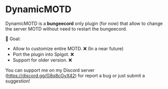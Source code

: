 # DynamicMOTD

DynamicMOTD is a **bungeecord** only plugin (for now) that allow to change the server MOTD without need to restart the bungeecord.

🎯 Goal:
- Allow to customize entire MOTD. ❌ (In a near future)
- Port the plugin into Spigot. ❌
- Support for older version. ❌


You can support me on my Discord server (https://discord.gg/G8q8cGyX42) for report a bug or just submit a suggestion!